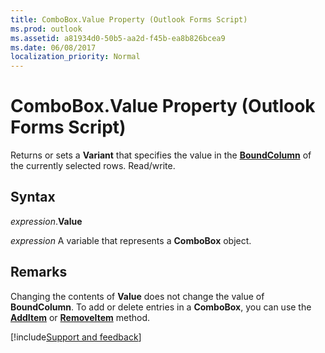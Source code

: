 ```yaml
---
title: ComboBox.Value Property (Outlook Forms Script)
ms.prod: outlook
ms.assetid: a81934d0-50b5-aa2d-f45b-ea8b826bcea9
ms.date: 06/08/2017
localization_priority: Normal
---
```



# ComboBox.Value Property (Outlook Forms Script)

Returns or sets a **Variant** that specifies the value in the **[BoundColumn](Outlook.combobox.boundcolumn.md)** of the currently selected rows. Read/write.


## Syntax

_expression_.**Value**

_expression_ A variable that represents a **ComboBox** object.


## Remarks

Changing the contents of  **Value** does not change the value of **BoundColumn**. To add or delete entries in a **ComboBox**, you can use the  **[AddItem](Outlook.combobox.additem.md)** or **[RemoveItem](Outlook.combobox.removeitem.md)** method.

[!include[Support and feedback](~/includes/feedback-boilerplate.md)]
